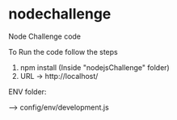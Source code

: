 # nodechallenge
Node Challenge code

To Run the code follow the steps

1. npm install (Inside "nodejsChallenge" folder)
2. URL -> http://localhost/


ENV folder:

--> config/env/development.js
